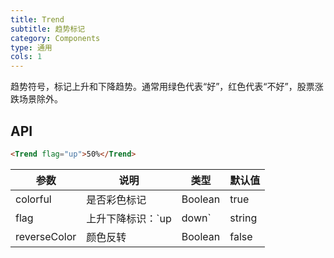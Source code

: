 ```yaml
---
title: Trend
subtitle: 趋势标记
category: Components
type: 通用
cols: 1
---
```


趋势符号，标记上升和下降趋势。通常用绿色代表“好”，红色代表“不好”，股票涨跌场景除外。

## API

```html
<Trend flag="up">50%</Trend>
```

| 参数      | 说明                                      | 类型         | 默认值 |
|----------|------------------------------------------|-------------|-------|
| colorful | 是否彩色标记 | Boolean | true |
| flag | 上升下降标识：`up|down` | string | - |
| reverseColor | 颜色反转 | Boolean | false |
